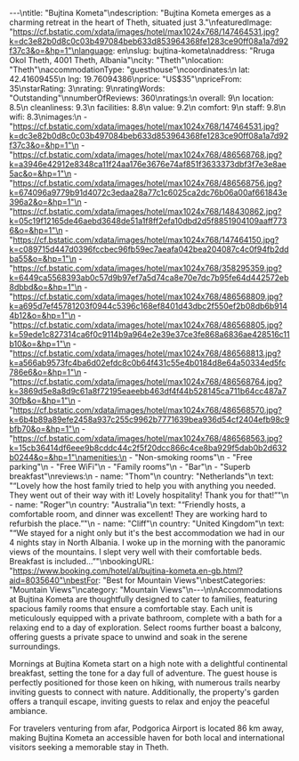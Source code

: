 ---\ntitle: "Bujtina Kometa"\ndescription: "Bujtina Kometa emerges as a charming retreat in the heart of Theth, situated just 3."\nfeaturedImage: "https://cf.bstatic.com/xdata/images/hotel/max1024x768/147464531.jpg?k=dc3e82b0d8c0c03b497084beb633d853964368fe1283ce90ff08a1a7d92f37c3&o=&hp=1"\nlanguage: en\nslug: bujtina-kometa\naddress: "Rruga Okol Theth, 4001 Theth, Albania"\ncity: "Theth"\nlocation: "Theth"\naccommodationType: "guesthouse"\ncoordinates:\n  lat: 42.41609455\n  lng: 19.76094386\nprice: "US$35"\npriceFrom: 35\nstarRating: 3\nrating: 9\nratingWords: "Outstanding"\nnumberOfReviews: 360\nratings:\n  overall: 9\n  location: 8.5\n  cleanliness: 9.3\n  facilities: 8.8\n  value: 9.2\n  comfort: 9\n  staff: 9.8\n  wifi: 8.3\nimages:\n  - "https://cf.bstatic.com/xdata/images/hotel/max1024x768/147464531.jpg?k=dc3e82b0d8c0c03b497084beb633d853964368fe1283ce90ff08a1a7d92f37c3&o=&hp=1"\n  - "https://cf.bstatic.com/xdata/images/hotel/max1024x768/486568768.jpg?k=a3946e42912e8348ca11f24aa176e3676e74af851f3633373dbf3f7e3e8ae5ac&o=&hp=1"\n  - "https://cf.bstatic.com/xdata/images/hotel/max1024x768/486568756.jpg?k=674096a9779b91d4072c3edaa28a77c1c6025ca2dc76b06a00af661843e396a2&o=&hp=1"\n  - "https://cf.bstatic.com/xdata/images/hotel/max1024x768/148430862.jpg?k=05c19f12165de46aebd3648de51a1f8ff2efa10dbd2d5f8851904109aaff7736&o=&hp=1"\n  - "https://cf.bstatic.com/xdata/images/hotel/max1024x768/147464150.jpg?k=c089715d447d0396fccbec96fb59ec7aeafa042bea204087c4c0f94fb2ddba55&o=&hp=1"\n  - "https://cf.bstatic.com/xdata/images/hotel/max1024x768/358295359.jpg?k=6449ca5568393ab0c57d9b97ef7a5d74ca8e70e7dc7b95fe64d442572eb8dbbd&o=&hp=1"\n  - "https://cf.bstatic.com/xdata/images/hotel/max1024x768/486568809.jpg?k=a695d7ef45781203f0944c5396c168ef8401d43dbc2f550ef2b08db6b9144b12&o=&hp=1"\n  - "https://cf.bstatic.com/xdata/images/hotel/max1024x768/486568805.jpg?k=59ede1c827314ca6f0c9114b9a964e2e39e37ce3fe868a6836ae428516c11b10&o=&hp=1"\n  - "https://cf.bstatic.com/xdata/images/hotel/max1024x768/486568813.jpg?k=a566ab9573fc4ba6d02efdc8c0b64f431c55e4b0184d8e64a50334ed5fc786e6&o=&hp=1"\n  - "https://cf.bstatic.com/xdata/images/hotel/max1024x768/486568764.jpg?k=3869d5e8a8d9c61a8f72195eaeebb463df4f44b528145ca711b64cc487a730fb&o=&hp=1"\n  - "https://cf.bstatic.com/xdata/images/hotel/max1024x768/486568570.jpg?k=6b4b89a89efe2458a937c255c9962b7771639bea936d54cf2404efb98c9bfb70&o=&hp=1"\n  - "https://cf.bstatic.com/xdata/images/hotel/max1024x768/486568563.jpg?k=15cb36414df6eee9b8cddc44c2f5f20dcc866c4ce8ba929f5dab0b2d632b0244&o=&hp=1"\namenities:\n  - "Non-smoking rooms"\n  - "Free parking"\n  - "Free WiFi"\n  - "Family rooms"\n  - "Bar"\n  - "Superb breakfast"\nreviews:\n  - name: "Thom"\n    country: "Netherlands"\n    text: "“Lovely how the host family tried to help you with anything you needed. They went out of their way with it! Lovely hospitality! Thank you for that!”"\n  - name: "Roger"\n    country: "Australia"\n    text: "“Friendly hosts, a comfortable room, and dinner was excellent! They are working hard to refurbish the place.”"\n  - name: "Cliff"\n    country: "United Kingdom"\n    text: "“We stayed for a night only but it's the best accommodation we had in our 4 nights stay in North Albania. I woke up in the morning with the panoramic views of the mountains. I slept very well with their comfortable beds. Breakfast is included...”"\nbookingURL: "https://www.booking.com/hotel/al/bujtina-kometa.en-gb.html?aid=8035640"\nbestFor: "Best for Mountain Views"\nbestCategories: "Mountain Views"\ncategory: "Mountain Views"\n---\n\nAccommodations at Bujtina Kometa are thoughtfully designed to cater to families, featuring spacious family rooms that ensure a comfortable stay. Each unit is meticulously equipped with a private bathroom, complete with a bath for a relaxing end to a day of exploration. Select rooms further boast a balcony, offering guests a private space to unwind and soak in the serene surroundings.

Mornings at Bujtina Kometa start on a high note with a delightful continental breakfast, setting the tone for a day full of adventure. The guest house is perfectly positioned for those keen on hiking, with numerous trails nearby inviting guests to connect with nature. Additionally, the property's garden offers a tranquil escape, inviting guests to relax and enjoy the peaceful ambiance.

For travelers venturing from afar, Podgorica Airport is located 86 km away, making Bujtina Kometa an accessible haven for both local and international visitors seeking a memorable stay in Theth.